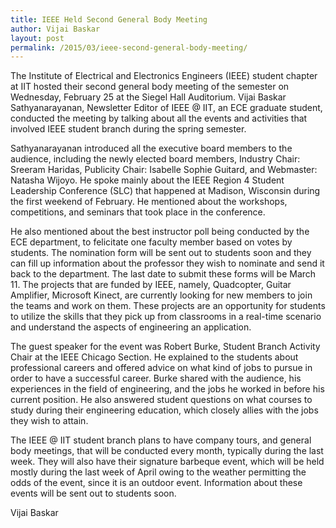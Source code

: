 ```yaml
---
title: IEEE Held Second General Body Meeting
author: Vijai Baskar
layout: post
permalink: /2015/03/ieee-second-general-body-meeting/
---
```


The Institute of Electrical and Electronics Engineers (IEEE) student chapter at IIT hosted their second general body meeting of the semester on Wednesday, February 25 at the Siegel Hall Auditorium. Vijai Baskar Sathyanarayanan, Newsletter Editor of IEEE @ IIT, an ECE graduate student, conducted the meeting by talking about all the events and activities that involved IEEE student branch during the spring semester.

Sathyanarayanan introduced all the executive board members to the audience, including the newly elected board members, Industry Chair: Sreeram Haridas, Publicity Chair: Isabelle Sophie Guitard, and Webmaster: Natasha Wijoyo.  He spoke mainly about the IEEE Region 4 Student Leadership Conference (SLC) that happened at Madison, Wisconsin during the first weekend of February. He mentioned about the workshops, competitions, and seminars that took place in the conference.

He also mentioned about the best instructor poll being conducted by the ECE department, to felicitate one faculty member based on votes by students. The nomination form will be sent out to students soon and they can fill up information about the professor they wish to nominate and send it back to the department. The last date to submit these forms will be March 11. The projects that are funded by IEEE, namely, Quadcopter, Guitar Amplifier, Microsoft Kinect, are currently looking for new members to join the teams and work on them. These projects are an opportunity for students to utilize the skills that they pick up from classrooms in a real-time scenario and understand the aspects of engineering an application.

The guest speaker for the event was Robert Burke, Student Branch Activity Chair at the IEEE Chicago Section. He explained to the students about professional careers and offered advice on what kind of jobs to pursue in order to have a successful career. Burke shared with the audience, his experiences in the field of engineering, and the jobs he worked in before his current position. He also answered student questions on what courses to study during their engineering education, which closely allies with the jobs they wish to attain.

The IEEE @ IIT student branch plans to have company tours, and general body meetings, that will be conducted every month, typically during the last week. They will also have their signature barbeque event, which will be held mostly during the last week of April owing to the weather permitting the odds of the event, since it is an outdoor event. Information about these events will be sent out to students soon.

Vijai Baskar
